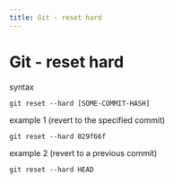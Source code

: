 ```yaml
---
title: Git - reset hard
---
```


<h1 class="header">Git - reset hard</h1>

syntax
```code
git reset --hard [SOME-COMMIT-HASH]
```

example 1 (revert to the specified commit)
```code
git reset --hard 029f66f
```

example 2 (revert to a previous commit)
```code
git reset --hard HEAD
```